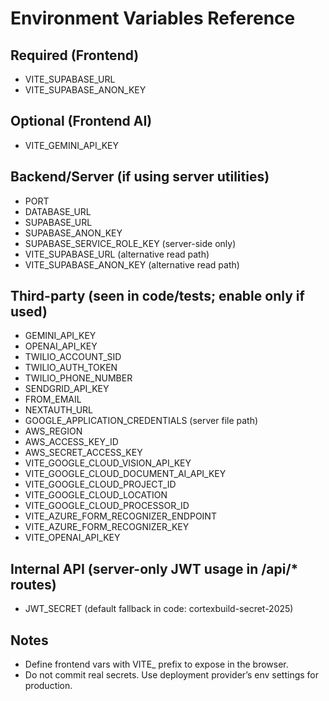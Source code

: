 # Environment Variables Reference

## Required (Frontend)
- VITE_SUPABASE_URL
- VITE_SUPABASE_ANON_KEY

## Optional (Frontend AI)
- VITE_GEMINI_API_KEY

## Backend/Server (if using server utilities)
- PORT
- DATABASE_URL
- SUPABASE_URL
- SUPABASE_ANON_KEY
- SUPABASE_SERVICE_ROLE_KEY (server-side only)
- VITE_SUPABASE_URL (alternative read path)
- VITE_SUPABASE_ANON_KEY (alternative read path)

## Third-party (seen in code/tests; enable only if used)
- GEMINI_API_KEY
- OPENAI_API_KEY
- TWILIO_ACCOUNT_SID
- TWILIO_AUTH_TOKEN
- TWILIO_PHONE_NUMBER
- SENDGRID_API_KEY
- FROM_EMAIL
- NEXTAUTH_URL
- GOOGLE_APPLICATION_CREDENTIALS (server file path)
- AWS_REGION
- AWS_ACCESS_KEY_ID
- AWS_SECRET_ACCESS_KEY
- VITE_GOOGLE_CLOUD_VISION_API_KEY
- VITE_GOOGLE_CLOUD_DOCUMENT_AI_API_KEY
- VITE_GOOGLE_CLOUD_PROJECT_ID
- VITE_GOOGLE_CLOUD_LOCATION
- VITE_GOOGLE_CLOUD_PROCESSOR_ID
- VITE_AZURE_FORM_RECOGNIZER_ENDPOINT
- VITE_AZURE_FORM_RECOGNIZER_KEY
- VITE_OPENAI_API_KEY

## Internal API (server-only JWT usage in /api/* routes)
- JWT_SECRET (default fallback in code: cortexbuild-secret-2025)

## Notes
- Define frontend vars with VITE_ prefix to expose in the browser.
- Do not commit real secrets. Use deployment provider’s env settings for production.

